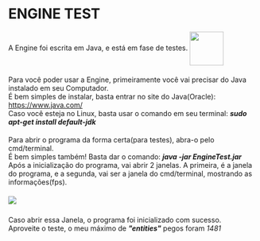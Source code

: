 # ENGINE TEST

A Engine foi escrita em Java, e está em fase de testes. <img src="https://logospng.org/download/java/logo-java-256.png" width="68px" align="center">
####
Para você poder usar a Engine, primeiramente você vai precisar do Java instalado em seu Computador.
<br/>
É bem simples de instalar, basta entrar no site do Java(Oracle): https://www.java.com/
<br/>
Caso você esteja no Linux, basta usar o comando em seu terminal: ***sudo apt-get install default-jdk***
####
Para abrir o programa da forma certa(para testes), abra-o pelo cmd/terminal.
<br/>
É bem simples também! Basta dar o comando: ***java -jar EngineTest.jar***
<br/>
Após a inicialização do programa, vai abrir 2 janelas. A primeira, é a janela do programa, e a segunda, vai ser a janela do cmd/terminal, mostrando as informações(fps).
####
<img src="https://cdn.discordapp.com/attachments/837039667265142838/839162135677239357/unknown.png">

#####
Caso abrir essa Janela, o programa foi inicializado com sucesso.
<br/>
Aproveite o teste, o meu máximo de ***"entities"*** pegos foram _1481_

